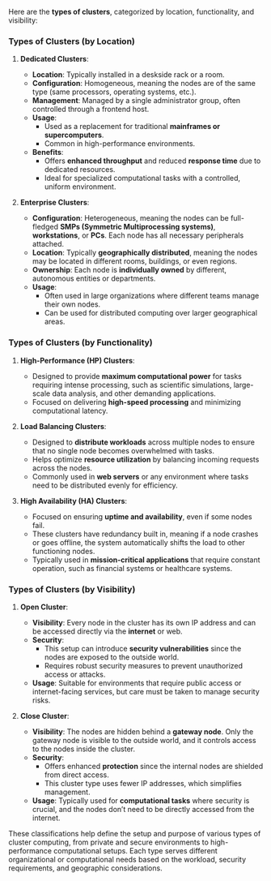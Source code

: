 Here are the **types of clusters**, categorized by location, functionality, and visibility:

### **Types of Clusters (by Location)**

1. **Dedicated Clusters**:
   - **Location**: Typically installed in a deskside rack or a room.
   - **Configuration**: Homogeneous, meaning the nodes are of the same type (same processors, operating systems, etc.).
   - **Management**: Managed by a single administrator group, often controlled through a frontend host.
   - **Usage**: 
     - Used as a replacement for traditional **mainframes or supercomputers**.
     - Common in high-performance environments.
   - **Benefits**:
     - Offers **enhanced throughput** and reduced **response time** due to dedicated resources.
     - Ideal for specialized computational tasks with a controlled, uniform environment.

2. **Enterprise Clusters**:
   - **Configuration**: Heterogeneous, meaning the nodes can be full-fledged **SMPs (Symmetric Multiprocessing systems)**, **workstations**, or **PCs**. Each node has all necessary peripherals attached.
   - **Location**: Typically **geographically distributed**, meaning the nodes may be located in different rooms, buildings, or even regions.
   - **Ownership**: Each node is **individually owned** by different, autonomous entities or departments.
   - **Usage**:
     - Often used in large organizations where different teams manage their own nodes.
     - Can be used for distributed computing over larger geographical areas.

### **Types of Clusters (by Functionality)**

1. **High-Performance (HP) Clusters**:
   - Designed to provide **maximum computational power** for tasks requiring intense processing, such as scientific simulations, large-scale data analysis, and other demanding applications.
   - Focused on delivering **high-speed processing** and minimizing computational latency.

2. **Load Balancing Clusters**:
   - Designed to **distribute workloads** across multiple nodes to ensure that no single node becomes overwhelmed with tasks.
   - Helps optimize **resource utilization** by balancing incoming requests across the nodes.
   - Commonly used in **web servers** or any environment where tasks need to be distributed evenly for efficiency.

3. **High Availability (HA) Clusters**:
   - Focused on ensuring **uptime and availability**, even if some nodes fail.
   - These clusters have redundancy built in, meaning if a node crashes or goes offline, the system automatically shifts the load to other functioning nodes.
   - Typically used in **mission-critical applications** that require constant operation, such as financial systems or healthcare systems.

### **Types of Clusters (by Visibility)**

1. **Open Cluster**:
   - **Visibility**: Every node in the cluster has its own IP address and can be accessed directly via the **internet** or web.
   - **Security**: 
     - This setup can introduce **security vulnerabilities** since the nodes are exposed to the outside world.
     - Requires robust security measures to prevent unauthorized access or attacks.
   - **Usage**: Suitable for environments that require public access or internet-facing services, but care must be taken to manage security risks.

2. **Close Cluster**:
   - **Visibility**: The nodes are hidden behind a **gateway node**. Only the gateway node is visible to the outside world, and it controls access to the nodes inside the cluster.
   - **Security**:
     - Offers enhanced **protection** since the internal nodes are shielded from direct access.
     - This cluster type uses fewer IP addresses, which simplifies management.
   - **Usage**: Typically used for **computational tasks** where security is crucial, and the nodes don’t need to be directly accessed from the internet.

These classifications help define the setup and purpose of various types of cluster computing, from private and secure environments to high-performance computational setups. Each type serves different organizational or computational needs based on the workload, security requirements, and geographic considerations.
